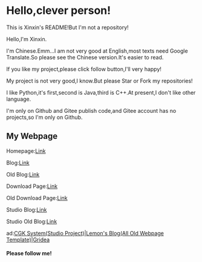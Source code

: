 # Hello,clever person!

This is Xinxin's README!But I'm not a repository!

Hello,I'm Xinxin.

I'm Chinese.Emm...I am not very good at English,most texts need Google Translate.So please see the Chinese version.It's easier to read.

If you like my project,please click follow button,I'll very happy!

My project is not very good,I know.But please Star or Fork my repositories!

I like Python,it's first,second is Java,third is C++.At present,I don't like other language.

I'm only on Github and Gitee publish code,and Gitee account has no projects,so I'm only on Github.

## My Webpage

Homepage:[Link](https://xinxin2021.github.io)

Blog:[Link](https://xinxin2021.github.io/blog)

Old Blog:[Link](https://xinxin2021.github.io/blog-old)

Download Page:[Link](https://xinxin2021.github.io/download)

Old Download Page:[Link](https://xinxin2021.github.io/download-old)

Studio Blog:[Link](https://macwinlin.github.io)

Studio Old Blog:[Link](https://macwinlin.github.io/old)

ad:[CGK System(Studio Project)](https://macwinlin-studio.github.io/cgk-system)|[Lemon's Blog(All Old Webpage Template)](https://lemonchann.github.io)|[Gridea](https://gridea.dev)

#### Please follow me!
